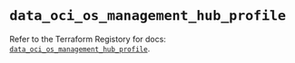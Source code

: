 # `data_oci_os_management_hub_profile`

Refer to the Terraform Registory for docs: [`data_oci_os_management_hub_profile`](https://registry.terraform.io/providers/oracle/oci/6.18.0/docs/data-sources/os_management_hub_profile).
